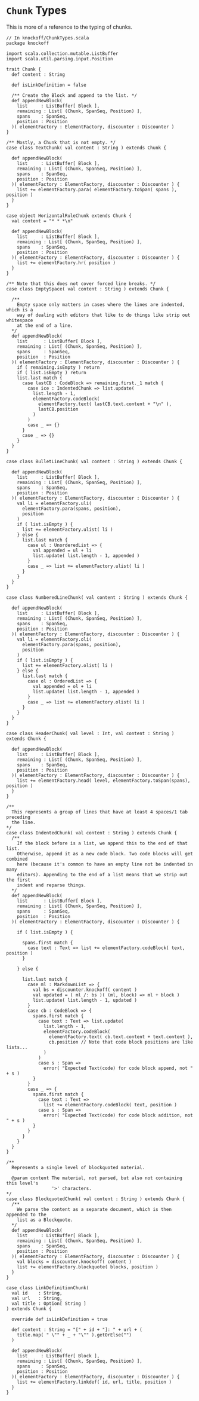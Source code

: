 # `Chunk` Types #

This is more of a reference to the typing of chunks.

    // In knockoff/ChunkTypes.scala
    package knockoff
    
    import scala.collection.mutable.ListBuffer
    import scala.util.parsing.input.Position
    
    trait Chunk {
      def content : String
      
      def isLinkDefinition = false

      /** Create the Block and append to the list. */
      def appendNewBlock(
        list     : ListBuffer[ Block ],
        remaining : List[ (Chunk, SpanSeq, Position) ],
        spans    : SpanSeq,
        position : Position
      )( elementFactory : ElementFactory, discounter : Discounter )
    }
    
    /** Mostly, a Chunk that is not empty. */
    case class TextChunk( val content : String ) extends Chunk {

      def appendNewBlock(
        list     : ListBuffer[ Block ],
        remaining : List[ (Chunk, SpanSeq, Position) ],
        spans    : SpanSeq,
        position : Position
      )( elementFactory : ElementFactory, discounter : Discounter ) {
        list += elementFactory.para( elementFactory.toSpan( spans ), position )
      }
    }
    
    case object HorizontalRuleChunk extends Chunk {
      val content = "* * *\n"
      
      def appendNewBlock(
        list     : ListBuffer[ Block ],
        remaining : List[ (Chunk, SpanSeq, Position) ],
        spans    : SpanSeq,
        position : Position
      )( elementFactory : ElementFactory, discounter : Discounter ) {
        list += elementFactory.hr( position )
      }
    }

    /** Note that this does not cover forced line breaks. */
    case class EmptySpace( val content : String ) extends Chunk {

      /**
        Empty space only matters in cases where the lines are indented, which is a
        way of dealing with editors that like to do things like strip out whitespace
        at the end of a line.
      */
      def appendNewBlock(
        list      : ListBuffer[ Block ],
        remaining : List[ (Chunk, SpanSeq, Position) ],
        spans     : SpanSeq,
        position  : Position
      )( elementFactory : ElementFactory, discounter : Discounter ) {
        if ( remaining.isEmpty ) return
        if ( list.isEmpty ) return
        list.last match {
          case lastCB : CodeBlock => remaining.first._1 match {
            case ice : IndentedChunk => list.update(
              list.length - 1,
              elementFactory.codeBlock(
                elementFactory.text( lastCB.text.content + "\n" ),
                lastCB.position
              )
            )
            case _ => {}
          }
          case _ => {}
        }
      }
    }

    case class BulletLineChunk( val content : String ) extends Chunk {

      def appendNewBlock(
        list     : ListBuffer[ Block ],
        remaining : List[ (Chunk, SpanSeq, Position) ],
        spans    : SpanSeq,
        position : Position
      )( elementFactory : ElementFactory, discounter : Discounter ) {
        val li = elementFactory.uli(
          elementFactory.para(spans, position),
          position
        )
        if ( list.isEmpty ) {
          list += elementFactory.ulist( li )
        } else {
          list.last match {
            case ul : UnorderedList => {
              val appended = ul + li
              list.update( list.length - 1, appended )
            }
            case _ => list += elementFactory.ulist( li )
          }
        }
      }
    }
    
    case class NumberedLineChunk( val content : String ) extends Chunk {

      def appendNewBlock(
        list     : ListBuffer[ Block ],
        remaining : List[ (Chunk, SpanSeq, Position) ],
        spans    : SpanSeq,
        position : Position
      )( elementFactory : ElementFactory, discounter : Discounter ) {
        val li = elementFactory.oli(
          elementFactory.para(spans, position),
          position
        )
        if ( list.isEmpty ) {
          list += elementFactory.olist( li )
        } else {
          list.last match {
            case ol : OrderedList => {
              val appended = ol + li
              list.update( list.length - 1, appended )
            }
            case _ => list += elementFactory.olist( li )
          }
        }
      }
    }
    
    case class HeaderChunk( val level : Int, val content : String ) extends Chunk {

      def appendNewBlock(
        list     : ListBuffer[ Block ],
        remaining : List[ (Chunk, SpanSeq, Position) ],
        spans    : SpanSeq,
        position : Position
      )( elementFactory : ElementFactory, discounter : Discounter ) {
        list += elementFactory.head( level, elementFactory.toSpan(spans), position )
      }
    }

    /**
      This represents a group of lines that have at least 4 spaces/1 tab preceding
      the line.
    */
    case class IndentedChunk( val content : String ) extends Chunk {
      /**
        If the block before is a list, we append this to the end of that list.
        Otherwise, append it as a new code block. Two code blocks will get combined
        here (because it's common to have an empty line not be indented in many
        editors). Appending to the end of a list means that we strip out the first
        indent and reparse things.
      */
      def appendNewBlock(
        list      : ListBuffer[ Block ],
        remaining : List[ (Chunk, SpanSeq, Position) ],
        spans     : SpanSeq,
        position  : Position
      )( elementFactory : ElementFactory, discounter : Discounter ) {

        if ( list.isEmpty ) {

          spans.first match {
            case text : Text => list += elementFactory.codeBlock( text, position )
          }

        } else {

          list.last match {
            case ml : MarkdownList => {
              val bs = discounter.knockoff( content )
              val updated = ( ml /: bs )( (ml, block) => ml + block )
              list.update( list.length - 1, updated )
            }
            case cb : CodeBlock => {
              spans.first match {
                case text : Text => list.update(
                  list.length - 1,
                  elementFactory.codeBlock(
                    elementFactory.text( cb.text.content + text.content ),
                    cb.position // Note that code block positions are like lists...
                  )
                )
                case s : Span =>
                  error( "Expected Text(code) for code block append, not " + s )
              }
            }
            case _ => {
              spans.first match {
                case text : Text =>
                  list += elementFactory.codeBlock( text, position )
                case s : Span =>
                  error( "Expected Text(code) for code block addition, not " + s )
              }
            }
          }
        }
      }
    }
    
    /**
      Represents a single level of blockquoted material.

      @param content The material, not parsed, but also not containing this level's
                     '>' characters.
    */
    case class BlockquotedChunk( val content : String ) extends Chunk {
      /**
        We parse the content as a separate document, which is then appended to the
        list as a Blockquote.
      */
      def appendNewBlock(
        list     : ListBuffer[ Block ],
        remaining : List[ (Chunk, SpanSeq, Position) ],
        spans    : SpanSeq,
        position : Position
      )( elementFactory : ElementFactory, discounter : Discounter ) {
        val blocks = discounter.knockoff( content )
        list += elementFactory.blockquote( blocks, position )
      }
    }
    
    case class LinkDefinitionChunk(
      val id    : String,
      val url   : String,
      val title : Option[ String ]
    ) extends Chunk {

      override def isLinkDefinition = true
      
      def content : String = "[" + id + "]: " + url + (
        title.map( " \"" + _ + "\"" ).getOrElse("")
      )
      
      def appendNewBlock(
        list     : ListBuffer[ Block ],
        remaining : List[ (Chunk, SpanSeq, Position) ],
        spans    : SpanSeq,
        position : Position
      )( elementFactory : ElementFactory, discounter : Discounter ) {
        list += elementFactory.linkdef( id, url, title, position )
      }
    }
